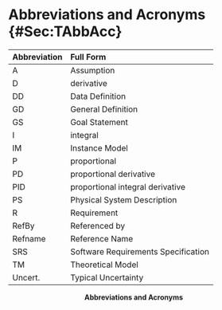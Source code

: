 # Abbreviations and Acronyms {#Sec:TAbbAcc}

<div id="Table:TAbbAcc"></div>

|Abbreviation|Full Form                          |
|:-----------|:----------------------------------|
|A           |Assumption                         |
|D           |derivative                         |
|DD          |Data Definition                    |
|GD          |General Definition                 |
|GS          |Goal Statement                     |
|I           |integral                           |
|IM          |Instance Model                     |
|P           |proportional                       |
|PD          |proportional derivative            |
|PID         |proportional integral derivative   |
|PS          |Physical System Description        |
|R           |Requirement                        |
|RefBy       |Referenced by                      |
|Refname     |Reference Name                     |
|SRS         |Software Requirements Specification|
|TM          |Theoretical Model                  |
|Uncert.     |Typical Uncertainty                |

**<p align="center">Abbreviations and Acronyms</p>**
